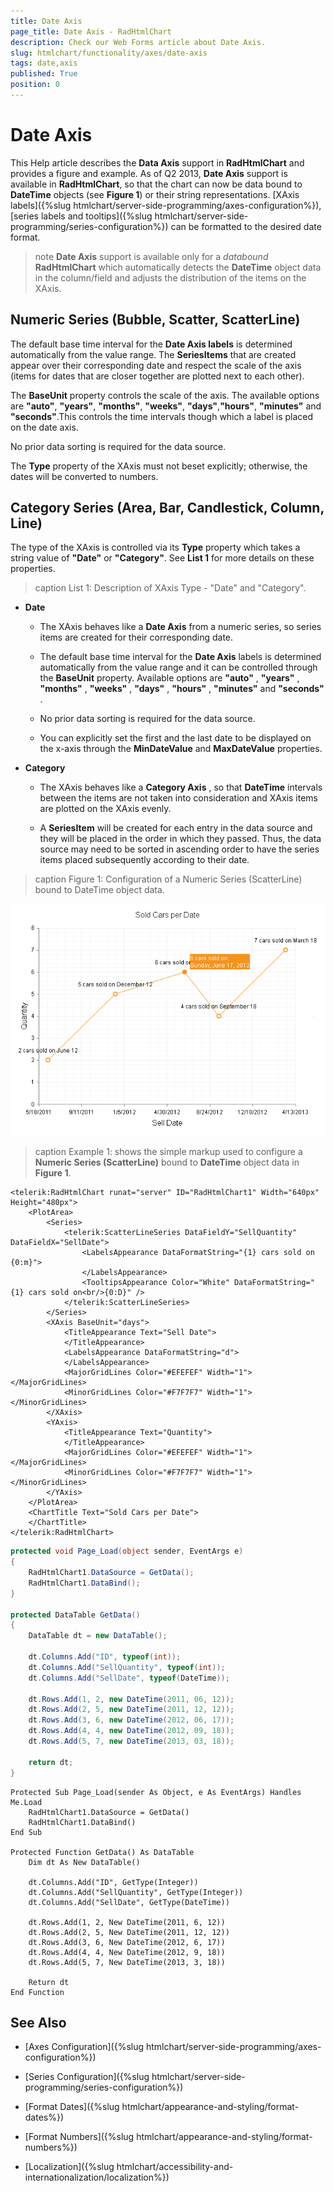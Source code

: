```yaml
---
title: Date Axis
page_title: Date Axis - RadHtmlChart
description: Check our Web Forms article about Date Axis.
slug: htmlchart/functionality/axes/date-axis
tags: date,axis
published: True
position: 0
---
```


# Date Axis

This Help article describes the **Data Axis** support in **RadHtmlChart** and provides	a figure and example. As of Q2 2013, **Date Axis** support is available in **RadHtmlChart**,	so that the chart can now be data bound to **DateTime** objects (see **Figure 1**)	or their string representations.	[XAxis labels]({%slug htmlchart/server-side-programming/axes-configuration%}),	[series labels and tooltips]({%slug htmlchart/server-side-programming/series-configuration%}) can be formatted to the desired date format.

>note **Date Axis** support is available only for a *databound* **RadHtmlChart** which automatically detects the **DateTime** object data in the column/field and adjusts the distribution of the items on the XAxis.


## Numeric Series (Bubble, Scatter, ScatterLine)

The default base time interval for the **Date Axis labels** is determined automatically from the value range. The **SeriesItems** that are created appear over their corresponding date and respect the scale of the axis (items for dates that are closer together are plotted next to each other).

The **BaseUnit** property controls the scale of the axis. The available options are **"auto"**, **"years"**, **"months"**,	**"weeks"**, **"days"**,**"hours"**, **"minutes"** and **"seconds"**.This controls the time intervals though which a label is placed on the date axis.

No prior data sorting is required for the data source.

The **Type** property of the XAxis must not beset explicitly; otherwise, the dates will be converted to numbers.

## Category Series (Area, Bar, Candlestick, Column, Line)

The type of the XAxis is controlled via its **Type** property which takes a string value of **"Date"** or **"Category"**. See **List 1** for more details on these properties.

>caption List 1: Description of XAxis Type - "Date" and "Category".

* **Date** 

	* The XAxis behaves like a **Date Axis** from a numeric series,	so series items are created for their corresponding date.

	* The default base time interval for the **Date Axis** labels is determined automatically from the value range and it can be controlled through	the **BaseUnit** property. Available options are **"auto"** , **"years"** , **"months"** , **"weeks"** , **"days"** , **"hours"** , **"minutes"** and **"seconds"** .

	* No prior data sorting is required for the data source.

	* You can explicitly set the first and the last date to be displayed on the x-axis through the **MinDateValue** and **MaxDateValue** properties.

* **Category**

	* The XAxis behaves like a **Category Axis** , so that **DateTime** intervals between	the items are not taken into consideration and XAxis items are plotted on the XAxis evenly.

	* A **SeriesItem** will be created for each entry in the data source and they will be placed	in the order in which they passed. Thus, the data source may need to be sorted in ascending order	to have the series items placed subsequently according to their date.

>caption Figure 1: Configuration of a Numeric Series (ScatterLine) bound to DateTime object data.

![htmlchart-dateaxis-overview](images/htmlchart-dateaxis-overview.png)

>caption Example 1: shows the simple markup used to configure a **Numeric Series (ScatterLine)** bound to **DateTime** object data in **Figure 1**.

````ASP.NET
<telerik:RadHtmlChart runat="server" ID="RadHtmlChart1" Width="640px" Height="480px">
	<PlotArea>
		<Series>
			<telerik:ScatterLineSeries DataFieldY="SellQuantity" DataFieldX="SellDate">
				<LabelsAppearance DataFormatString="{1} cars sold on {0:m}">
				</LabelsAppearance>
				<TooltipsAppearance Color="White" DataFormatString="{1} cars sold on<br/>{0:D}" />
			</telerik:ScatterLineSeries>
		</Series>
		<XAxis BaseUnit="days">
			<TitleAppearance Text="Sell Date">
			</TitleAppearance>
			<LabelsAppearance DataFormatString="d">
			</LabelsAppearance>
			<MajorGridLines Color="#EFEFEF" Width="1"></MajorGridLines>
			<MinorGridLines Color="#F7F7F7" Width="1"></MinorGridLines>
		</XAxis>
		<YAxis>
			<TitleAppearance Text="Quantity">
			</TitleAppearance>
			<MajorGridLines Color="#EFEFEF" Width="1"></MajorGridLines>
			<MinorGridLines Color="#F7F7F7" Width="1"></MinorGridLines>
		</YAxis>
	</PlotArea>
	<ChartTitle Text="Sold Cars per Date">
	</ChartTitle>
</telerik:RadHtmlChart>
````
````C#
protected void Page_Load(object sender, EventArgs e)
{
	RadHtmlChart1.DataSource = GetData();
	RadHtmlChart1.DataBind();
}

protected DataTable GetData()
{
	DataTable dt = new DataTable();

	dt.Columns.Add("ID", typeof(int));
	dt.Columns.Add("SellQuantity", typeof(int));
	dt.Columns.Add("SellDate", typeof(DateTime));

	dt.Rows.Add(1, 2, new DateTime(2011, 06, 12));
	dt.Rows.Add(2, 5, new DateTime(2011, 12, 12));
	dt.Rows.Add(3, 6, new DateTime(2012, 06, 17));
	dt.Rows.Add(4, 4, new DateTime(2012, 09, 18));
	dt.Rows.Add(5, 7, new DateTime(2013, 03, 18));

	return dt;
}
````
````VB
Protected Sub Page_Load(sender As Object, e As EventArgs) Handles Me.Load
	RadHtmlChart1.DataSource = GetData()
	RadHtmlChart1.DataBind()
End Sub

Protected Function GetData() As DataTable
	Dim dt As New DataTable()

	dt.Columns.Add("ID", GetType(Integer))
	dt.Columns.Add("SellQuantity", GetType(Integer))
	dt.Columns.Add("SellDate", GetType(DateTime))

	dt.Rows.Add(1, 2, New DateTime(2011, 6, 12))
	dt.Rows.Add(2, 5, New DateTime(2011, 12, 12))
	dt.Rows.Add(3, 6, New DateTime(2012, 6, 17))
	dt.Rows.Add(4, 4, New DateTime(2012, 9, 18))
	dt.Rows.Add(5, 7, New DateTime(2013, 3, 18))

	Return dt
End Function
````

## See Also

 * [Axes Configuration]({%slug htmlchart/server-side-programming/axes-configuration%})

 * [Series Configuration]({%slug htmlchart/server-side-programming/series-configuration%})

 * [Format Dates]({%slug htmlchart/appearance-and-styling/format-dates%})

 * [Format Numbers]({%slug htmlchart/appearance-and-styling/format-numbers%})

 * [Localization]({%slug htmlchart/accessibility-and-internationalization/localization%})
